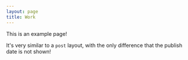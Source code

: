 ```yaml
---
layout: page
title: Work
---
```


This is an example page!

It's very similar to a `post` layout, with the only difference that the publish date is not shown!